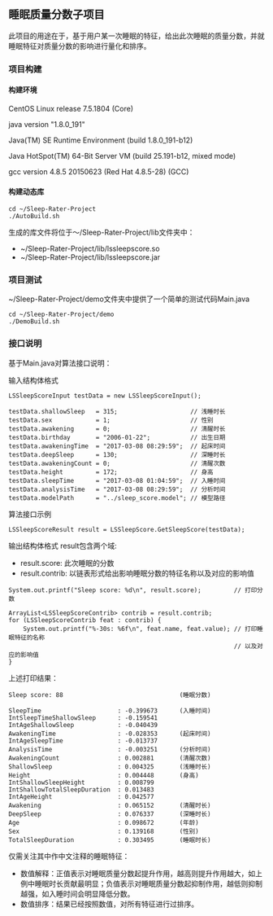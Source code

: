 ## 睡眠质量分数子项目
此项目的用途在于，基于用户某一次睡眠的特征，给出此次睡眠的质量分数，并就睡眠特征对质量分数的影响进行量化和排序。

### 项目构建

#### 构建环境
CentOS Linux release 7.5.1804 (Core)

java version "1.8.0_191"

Java(TM) SE Runtime Environment (build 1.8.0_191-b12)

Java HotSpot(TM) 64-Bit Server VM (build 25.191-b12, mixed mode)

gcc version 4.8.5 20150623 (Red Hat 4.8.5-28) (GCC)

#### 构建动态库

```
cd ~/Sleep-Rater-Project
./AutoBuild.sh
```

生成的库文件将位于～/Sleep-Rater-Project/lib文件夹中：
- ~/Sleep-Rater-Project/lib/lssleepscore.so
- ~/Sleep-Rater-Project/lib/lssleepscore.jar

### 项目测试

~/Sleep-Rater-Project/demo文件夹中提供了一个简单的测试代码Main.java

```
cd ~/Sleep-Rater-Project/demo
./DemoBuild.sh
```

### 接口说明
基于Main.java对算法接口说明：

输入结构体格式
```
LSSleepScoreInput testData = new LSSleepScoreInput();

testData.shallowSleep   = 315;                    // 浅睡时长
testData.sex            = 1;                      // 性别
testData.awakening      = 0;                      // 清醒时长
testData.birthday       = "2006-01-22";           // 出生日期
testData.awakeningTime  = "2017-03-08 08:29:59";  // 起床时间
testData.deepSleep      = 130;                    // 深睡时长
testData.awakeningCount = 0;                      // 清醒次数
testData.height         = 172;                    // 身高
testData.sleepTime      = "2017-03-08 01:04:59";  // 入睡时间
testData.analysisTime   = "2017-03-08 08:29:59";  // 分析时间
testData.modelPath      = "../sleep_score.model"; // 模型路径
```

算法接口示例
```
LSSleepScoreResult result = LSSleepScore.GetSleepScore(testData);
```

输出结构体格式
result包含两个域:
- result.score: 此次睡眠的分数
- result.contrib: 以链表形式给出影响睡眠分数的特征名称以及对应的影响值

```
System.out.printf("Sleep score: %d\n", result.score);         // 打印分数

ArrayList<LSSleepScoreContrib> contrib = result.contrib;
for (LSSleepScoreContrib feat : contrib) {
    System.out.printf("%-30s: %6f\n", feat.name, feat.value); // 打印睡眠特征的名称
                                                              // 以及对应的影响值
}
```
上述打印结果：
```
Sleep score: 88                                (睡眠分数)

SleepTime                     : -0.399673      (入睡时间)     
IntSleepTimeShallowSleep      : -0.159541      
IntAgeShallowSleep            : -0.040439      
AwakeningTime                 : -0.028353      (起床时间)
IntAgeSleepTime               : -0.013737
AnalysisTime                  : -0.003251      (分析时间)
AwakeningCount                : 0.002881       (清醒次数)
ShallowSleep                  : 0.004325       (浅睡时长)
Height                        : 0.004448       (身高)
IntShallowSleepHeight         : 0.008799       
IntShallowTotalSleepDuration  : 0.013483       
IntAgeHeight                  : 0.042577      
Awakening                     : 0.065152       (清醒时长)
DeepSleep                     : 0.076337       (深睡时长)
Age                           : 0.098672       (年龄)
Sex                           : 0.139168       (性别)
TotalSleepDuration            : 0.303495       (睡眠时长)
```
仅需关注其中作中文注释的睡眠特征：
- 数值解释：正值表示对睡眠质量分数起提升作用，越高则提升作用越大，如上例中睡眠时长贡献最明显；负值表示对睡眠质量分数起抑制作用，越低则抑制越强，如入睡时间会明显降低分数。
- 数值排序：结果已经按照数值，对所有特征进行过排序。

